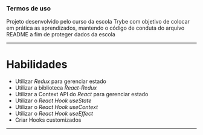 ### Termos de uso

Projeto desenvolvido pelo curso da escola Trybe com objetivo de colocar em prática as aprendizados, mantendo o código de conduta do arquivo README a fim de proteger dados da escola

---

# Habilidades

  - Utilizar _Redux_ para gerenciar estado
  - Utilizar a biblioteca _React-Redux_
  - Utilizar a Context API do _React_ para gerenciar estado
  - Utilizar o _React Hook useState_
  - Utilizar o _React Hook useContext_
  - Utilizar o _React Hook useEffect_
  - Criar Hooks customizados

---


